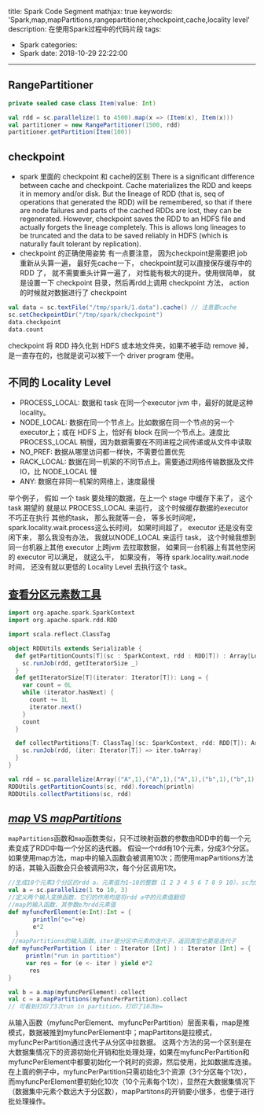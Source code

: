 title: Spark Code Segment
mathjax: true
keywords: 'Spark,map,mapPartitions,rangepartitioner,checkpoint,cache,locality level'
description: 在使用Spark过程中的代码片段
tags:
  - Spark
categories:
  - Spark
date: 2018-10-29 22:22:00
---
## RangePartitioner
```scala
private sealed case class Item(value: Int)

val rdd = sc.parallelize(1 to 4500).map(x => (Item(x), Item(x)))
val partitioner = new RangePartitioner(1500, rdd)
partitioner.getPartition(Item(100))
```

## checkpoint
 - spark 里面的 checkpoint 和 cache的区别
There is a significant difference between cache and checkpoint. Cache materializes the RDD and keeps it in memory and/or disk. But the lineage of RDD (that is, seq of operations that generated the RDD) will be remembered, so that if there are node failures and parts of the cached RDDs are lost, they can be regenerated. However, checkpoint saves the RDD to an HDFS file and actually forgets the lineage completely. This is allows long lineages to be truncated and the data to be saved reliably in HDFS (which is naturally fault tolerant by replication).
 - checkpoint 的正确使用姿势
有一点要注意， 因为checkpoint是需要把 job 重新从头算一遍， 最好先cache一下， checkpoint就可以直接保存缓存中的 RDD 了， 就不需要重头计算一遍了， 对性能有极大的提升。使用很简单， 就是设置一下 checkpoint 目录，然后再rdd上调用 checkpoint 方法， action 的时候就对数据进行了 checkpoint
 ```scala
val data = sc.textFile("/tmp/spark/1.data").cache() // 注意要cache 
sc.setCheckpointDir("/tmp/spark/checkpoint")
data.checkpoint  
data.count
```
checkpoint 将 RDD 持久化到 HDFS 或本地文件夹，如果不被手动 remove 掉，是一直存在的，也就是说可以被下一个 driver program 使用。 

## 不同的 Locality Level
 - PROCESS_LOCAL: 数据和 task 在同一个executor jvm 中，最好的就是这种 locality。
 - NODE_LOCAL: 数据在同一个节点上。比如数据在同一个节点的另一个 executor上；或在 HDFS 上，恰好有 block 在同一个节点上。速度比 PROCESS_LOCAL 稍慢，因为数据需要在不同进程之间传递或从文件中读取
 - NO_PREF: 数据从哪里访问都一样快，不需要位置优先
 - RACK_LOCAL: 数据在同一机架的不同节点上。需要通过网络传输数据及文件 IO，比 NODE_LOCAL 慢
 - ANY: 数据在非同一机架的网络上，速度最慢

举个例子， 假如 一个 task 要处理的数据，在上一个 stage 中缓存下来了， 这个 task 期望的 就是以 PROCESS_LOCAL 来运行， 这个时候缓存数据的executor 不巧正在执行 其他的task， 那么我就等一会， 等多长时间呢， spark.locality.wait.process这么长时间， 如果时间超了， executor 还是没有空闲下来， 那么我没有办法， 我就以NODE_LOCAL 来运行 task， 这个时候我想到 同一台机器上其他 executor 上跨jvm 去拉取数据， 如果同一台机器上有其他空闲的 executor 可以满足， 就这么干， 如果没有， 等待 spark.locality.wait.node 时间， 还没有就以更低的 Locality Level 去执行这个 task。

## [查看分区元素数工具](https://dataknocker.github.io/2014/08/29/spark%E6%9F%A5%E7%9C%8B%E5%88%86%E5%8C%BA%E5%85%83%E7%B4%A0%E6%95%B0%E5%B7%A5%E5%85%B7/ "spark查看分区元素数工具")
```scala
import org.apache.spark.SparkContext
import org.apache.spark.rdd.RDD

import scala.reflect.ClassTag

object RDDUtils extends Serializable {
  def getPartitionCounts[T](sc : SparkContext, rdd : RDD[T]) : Array[Long] = {
    sc.runJob(rdd, getIteratorSize _)
  }
  def getIteratorSize[T](iterator: Iterator[T]): Long = {
    var count = 0L
    while (iterator.hasNext) {
      count += 1L
      iterator.next()
    }
    count
  }

  def collectPartitions[T: ClassTag](sc: SparkContext, rdd: RDD[T]): Array[Array[T]] = {
    sc.runJob(rdd, (iter: Iterator[T]) => iter.toArray)
  }
}

val rdd = sc.parallelize(Array(("A",1),("A",1),("A",1),("b",1),("b",1)), 5)
RDDUtils.getPartitionCounts(sc, rdd).foreach(println)
RDDUtils.collectPartitions(sc, rdd)
```

##  [*map* VS *mapPartitions*](http://wanshi.iteye.com/blog/2183906)
`mapPartitions`函数和`map`函数类似，只不过映射函数的参数由RDD中的每一个元素变成了RDD中每一个分区的迭代器。
假设一个rdd有10个元素，分成3个分区。如果使用map方法，map中的输入函数会被调用10次；而使用mapPartitions方法的话，其输入函数会只会被调用3次，每个分区调用1次。
```scala
//生成10个元素3个分区的rdd a，元素值为1~10的整数（1 2 3 4 5 6 7 8 9 10），sc为SparkContext对象
val a = sc.parallelize(1 to 10, 3)
//定义两个输入变换函数，它们的作用均是将rdd a中的元素值翻倍
//map的输入函数，其参数e为rdd元素值   
def myfuncPerElement(e:Int):Int = {
       println("e="+e)
       e*2
  }
 //mapPartitions的输入函数。iter是分区中元素的迭代子，返回类型也要是迭代子
def myfuncPerPartition ( iter : Iterator [Int] ) : Iterator [Int] = {
     println("run in partition")
     var res = for (e <- iter ) yield e*2
      res
}

val b = a.map(myfuncPerElement).collect
val c = a.mapPartitions(myfuncPerPartition).collect
// 可看到打印了3次run in partition，打印了10次e=
```
从输入函数（myfuncPerElement、myfuncPerPartition）层面来看，map是推模式，数据被推到myfuncPerElement中；mapPartitons是拉模式，myfuncPerPartition通过迭代子从分区中拉数据。
这两个方法的另一个区别是在大数据集情况下的资源初始化开销和批处理处理，如果在myfuncPerPartition和myfuncPerElement中都要初始化一个耗时的资源，然后使用，比如数据库连接。在上面的例子中，myfuncPerPartition只需初始化3个资源（3个分区每个1次），而myfuncPerElement要初始化10次（10个元素每个1次），显然在大数据集情况下（数据集中元素个数远大于分区数），mapPartitons的开销要小很多，也便于进行批处理操作。